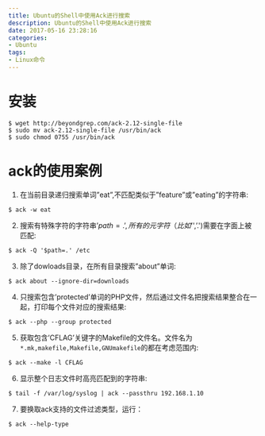 ```yaml
---
title: Ubuntu的Shell中使用Ack进行搜索
description: Ubuntu的Shell中使用Ack进行搜索
date: 2017-05-16 23:28:16
categories:
- Ubuntu
tags:
- Linux命令
---
```

#   安装
```
$ wget http://beyondgrep.com/ack-2.12-single-file
$ sudo mv ack-2.12-single-file /usr/bin/ack
$ sudo chmod 0755 /usr/bin/ack
```

#   ack的使用案例
1.  在当前目录递归搜索单词”eat”,不匹配类似于”feature”或”eating”的字符串:
```
$ ack -w eat
```

2.  搜索有特殊字符的字符串’$path=.’,所有的元字符（比如’$',’.')需要在字面上被匹配:
```
$ ack -Q '$path=.' /etc
```

3.  除了dowloads目录，在所有目录搜索”about”单词:
```
$ ack about --ignore-dir=downloads
```

4.  只搜索包含’protected’单词的PHP文件，然后通过文件名把搜索结果整合在一起，打印每个文件对应的搜索结果:
```
$ ack --php --group protected
```

5.  获取包含’CFLAG’关键字的Makefile的文件名。文件名为`*.mk,makefile,Makefile,GNUmakefile`的都在考虑范围内:
```
$ ack --make -l CFLAG
```

6.  显示整个日志文件时高亮匹配到的字符串:
```
$ tail -f /var/log/syslog | ack --passthru 192.168.1.10
```

7.  要换取ack支持的文件过滤类型，运行：
```
$ ack --help-type
```


